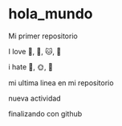 # hola_mundo

Mi primer repositorio

I love 🍔, 🍕, 🐱, 🌙

i hate 🥗, 🌞, 🐶

mi ultima linea en mi repositorio

nueva actividad

finalizando con github

